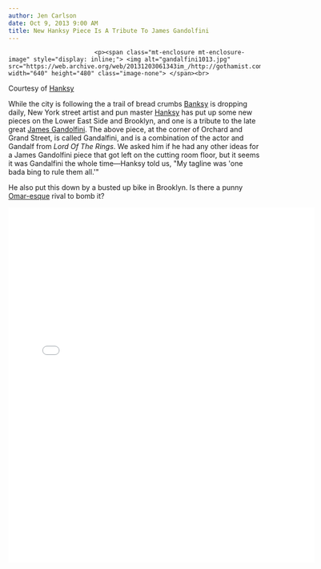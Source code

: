 ```yaml
---
author: Jen Carlson
date: Oct 9, 2013 9:00 AM
title: New Hanksy Piece Is A Tribute To James Gandolfini
---
```



                            
                            
                            
                            <p><span class="mt-enclosure mt-enclosure-image" style="display: inline;"> <img alt="gandalfini1013.jpg" src="https://web.archive.org/web/20131203061343im_/http://gothamist.com/attachments/arts_jen/gandalfini1013.jpg" width="640" height="480" class="image-none"> </span><br>
<span class="photo_caption">Courtesy of <a href="https://web.archive.org/web/20131203061343/http://tomhanksy.tumblr.com/">Hanksy</a></span></p>

<p>While the city is following the a trail of bread crumbs <a href="https://web.archive.org/web/20131203061343/http://gothamist.com/tags/banksy">Banksy</a> is dropping daily, New York street artist and pun master <a href="https://web.archive.org/web/20131203061343/http://gothamist.com/tags/hanksy">Hanksy</a> has put up some new pieces on the Lower East Side and Brooklyn, and one is a tribute to the late great <a href="https://web.archive.org/web/20131203061343/http://gothamist.com/tags/JamesGandolfini">James Gandolfini</a>. The above piece, at the corner of Orchard and Grand Street, is called Gandalfini, and is a combination of the actor and Gandalf from <em>Lord Of The Rings</em>. We asked him if he had any other ideas for a James Gandolfini piece that got left on the cutting room floor, but it seems it was Gandalfini the whole time&#x2014;Hanksy told us, &quot;My tagline was &apos;one bada bing to rule them all.&apos;&quot;</p>

<p>He also put this down by a busted up bike in Brooklyn. Is there a punny <a href="https://web.archive.org/web/20131203061343/http://gothamist.com/2013/10/08/the_guy_who_keeps_tagging_the_banks.php">Omar-esque</a> rival to bomb it?</p>

<center><iframe src="//web.archive.org/web/20131203061343if_/http://instagram.com/p/fK0supNfH8/embed/" width="612" height="710" frameborder="0" scrolling="no" allowtransparency="true"></iframe></center>
                            
                            
                            